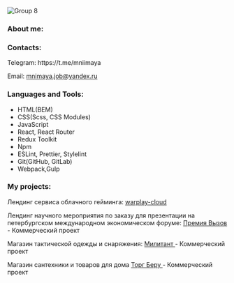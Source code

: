 
<!-- ![Frame 13](https://user-images.githubusercontent.com/93405011/230590011-d7d4cc6c-502e-4910-beba-809f309ca766.png) -->
![Group 8](https://github.com/Mniimaya/Mniimaya/assets/93405011/b27b6e0f-d3f9-4e2a-a43f-cbc164ac6fc9)


<h3 align="left">About me:</h3>
<h3 align="left">Contacts:</h3>
<p align="left">
  Telegram: https://t.me/mniimaya
</p>
<p align="left">
  Email: <a href="mailto:mnimaya.job@yandex.ru">mnimaya.job@yandex.ru</a>
</p>
<h3 align="left">Languages and Tools:</h3>

- HTML(BEM)
- CSS(Scss, CSS Modules)
- JavaScript
- React, React Router 
- Redux Toolkit
- Npm
- ESLint, Prettier, Stylelint
- Git(GitHub, GitLab)
- Webpack,Gulp


<h3 align="left">My projects:</h3>
<p>Лендинг сервиса облачного гейминга: <a href="https://mniimaya.github.io/warplay-cloud/"> warplay-cloud </a><br></p>
<p>Лендинг научного мероприятия по заказу для презентации на петербургском международном экономическом форуме: <a href="https://challengeaward.ru/">Премия Вызов</a> - Коммерческий проект</br></p>
<p>Магазин тактической одежды и снаряжения: <a href="https://militant.ru"> Милитант </a> - Коммерческий проект</br></p>
<p>Магазин сантехники и товаров для дома <a href="https://torgberu.ru"> Торг Беру </a> - Коммерческий проект</br></p>
